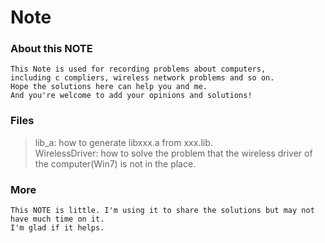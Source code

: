 # Note

### About this NOTE
    This Note is used for recording problems about computers,  
    including c compliers, wireless network problems and so on.   
    Hope the solutions here can help you and me.   
    And you're welcome to add your opinions and solutions! 

### Files
> lib_a: how to generate libxxx.a from xxx.lib.  
> WirelessDriver: how to solve the problem that the wireless driver of the computer(Win7) is not in the place. 

### More
    This NOTE is little. I'm using it to share the solutions but may not have much time on it. 
    I'm glad if it helps. 
